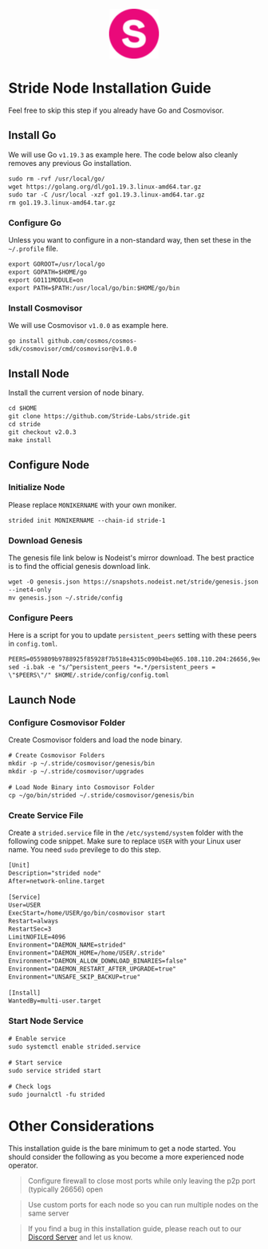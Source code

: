 <p align="center">
  <img height="100" height="auto" src="https://raw.githubusercontent.com/Nodeist/Kurulumlar/main/logos/stride.png">
</p>



# Stride Node Installation Guide
Feel free to skip this step if you already have Go and Cosmovisor.


## Install Go
We will use Go `v1.19.3` as example here. The code below also cleanly removes any previous Go installation.

```
sudo rm -rvf /usr/local/go/
wget https://golang.org/dl/go1.19.3.linux-amd64.tar.gz
sudo tar -C /usr/local -xzf go1.19.3.linux-amd64.tar.gz
rm go1.19.3.linux-amd64.tar.gz
```

### Configure Go
Unless you want to configure in a non-standard way, then set these in the `~/.profile` file.

```
export GOROOT=/usr/local/go
export GOPATH=$HOME/go
export GO111MODULE=on
export PATH=$PATH:/usr/local/go/bin:$HOME/go/bin
```


### Install Cosmovisor
We will use Cosmovisor `v1.0.0` as example here.

```
go install github.com/cosmos/cosmos-sdk/cosmovisor/cmd/cosmovisor@v1.0.0
```

## Install Node
Install the current version of node binary.

```
cd $HOME
git clone https://github.com/Stride-Labs/stride.git
cd stride
git checkout v2.0.3
make install
```

## Configure Node
### Initialize Node
Please replace `MONIKERNAME` with your own moniker.

```
strided init MONIKERNAME --chain-id stride-1
```

### Download Genesis
The genesis file link below is Nodeist's mirror download. The best practice is to find the official genesis download link.

```
wget -O genesis.json https://snapshots.nodeist.net/stride/genesis.json --inet4-only
mv genesis.json ~/.stride/config
```

### Configure Peers
Here is a script for you to update `persistent_peers` setting with these peers in `config.toml`.
```
PEERS=0559809b9788925f85928f7b518e4315c090b4be@65.108.110.204:26656,9ee75491e354965d8bfd8434aa093f8613bc1dce@65.108.238.103:12256,bbe196ec7c537e9dac0d2575350a1aa64700cdef@129.213.159.218:26656,7bbb4b5b161e38938414949ec3a82f4ac8ffb4ad@38.242.211.235:26656,463b1dc6903455575079572fb23407be586f2a4b@185.16.39.37:26656,94de76929a6bb362eec66eca45481ea15f864bf7@104.197.4.37:26656,2c1f55e905c7425f995947e2d600ca5ac863b8c1@15.235.53.91:13456,d8d360e7da7283bbf5e2ed9e532bbcc5ec9faf16@34.170.17.239:26656,8ade90b45b991088c92e8583e8bc93589d6cd81e@84.244.95.247:26656,7f59a1a99ab51bc9c15ea8e58e8c81418584525f@89.58.63.156:26656,85727298865109933deddedb7d65f25a815902db@51.158.62.39:23856,06c309d890fe6a1e7d2ac0a600ab077d1e793e18@51.195.89.43:10156,7ab3bfcdbe618ed62317cbc40ef48aee783fb2b4@144.76.152.68:4656,8ad2b947c96a6cf95afc29a7ea13cda5827688d8@65.109.105.110:11656,ea6a7b2f366bc343f0670f1673fd86001dd08eb0@65.108.122.246:26636,c917a2f2ca2d40c42bd97d15de8686648c12941b@148.71.46.4:46656,f5732d5a406bdbbf08acad017c0993c0aa8ebe70@34.145.16.183:26656,df1d522512419a563615ed3708abf928f0fc5080@137.184.134.126:26656,64be41ff925b32a81cfb13a81fd4847aef2524aa@34.66.206.221:26656,15bc324fbf6ed5347d9a6450bb73f7251c3f2b95@167.235.107.42:27012,e3acd71e2a35efd98dc6038a156ee3de1f3b08bd@51.89.7.234:26639,cb6ae22e1e89d029c55f2cb400b0caa19cbe5523@15.156.2.222:26603,a77173bc4f4171fec0ac56b37c18e0ba6e5f80a4@65.108.226.44:31656,5b20fde898024d705cba65ba9a9352f8a4a2d8d2@142.132.244.107:27012,d2247f7b919f0781c90ee61958d7044665a22d38@169.155.44.213:26656,b42011f01bd3987a0eb38092cbcfb44a8e4dc7f1@185.248.24.16:16656,bf9168fbcc7250c7c5b9d8080cd4eeee6e399913@95.214.53.214:26886,6a1087004245692128a6ad11b812bb3640955b86@162.55.235.69:25656,d36ac7580cc8907a00b0add8c3b047caea6df4ed@107.155.67.202:26636,b7645e17efb21d31aa718cf7f1cf249650d81de4@85.10.203.235:26696,d5035bd01baef508402b8649a33afc7b0fd190f1@141.95.72.74:24095,04b797b5a56fb939a97a3c7d9c3230d09b85e8d7@93.189.30.118:26656,bde0ccb7d858f2e5ab8c12cd78bf360c6614535f@142.132.199.211:26653,a4b4e2befe485ab1bc4d05775162d1edbaad428a@137.184.9.18:31309,da56a252a1ed282f33f9171b18e41390528dbcbd@95.217.170.202:27013,abaf98731ce081fa2f32da7db0ff27b1db1c1c99@80.64.208.151:26656,8d7d0f32d53467c4d5e8871faf4ec58ea970fed2@157.90.179.182:26456,233e06cfa51d53e186afe032e848f5c9f5cd4a01@83.171.248.3:26656,5383a21cf2d5e513aea2c3e430133f31aa2e5d00@138.201.32.103:26656,59a13b0e8ce91c6d507b06c09b0ed44a1574cad3@54.177.215.240:26656,777274fb08ed48a4e027664e2576a8460272e43c@15.235.115.153:26656,471518432477e31ea348af246c0b54095d41352c@78.47.210.211:26656,1b4bb268621b146b9688da124b757fb2cdd69132@65.108.77.106:26859,98ea86b6dd2786820ec7f9f2b697d7083de43135@38.146.3.121:12256,a83cd29f4f9a4711346184966f9fb6c80bb658d2@65.108.103.184:21656,cd680cc992983e5c8244b5529034a2e362e7a6d3@93.159.134.157:26656,1ec2a654e00e22279ee50f13f074f2bce7218681@15.235.114.194:10156,f93ce5616f45d6c20d061302519a5c2420e3475d@135.125.5.31:54356,dde569420829b5ec2a69bc0dd2fb1619e98cb19f@51.81.107.95:10456,a7d96dc929824613315dcc1c90fee119f28cc51f@164.152.160.155:26656,cb0b38aa612e8ac05f704d9b2feb7526607afb77@66.94.117.176:26656,cb06eb107f7f7d15024716149ed522f39175a743@155.133.22.10:22556,950da031d9536b9fbd0e9f0c70d65740d11d0111@192.118.76.199:26626,8e4e1f1e087c76c71c64e477e95495833da82aa2@135.181.173.139:26656,d9bfa29e0cf9c4ce0cc9c26d98e5d97228f93b0b@65.109.88.38:16656,c4688bb34164eacacaa374bc7440b87986dd87ac@162.251.235.252:26656,c7a30393c5cab01f5b497c4c094424e4e6271bac@65.108.201.154:5010,157000d06040f2a7b981c6f062da0c9da0e6e6af@194.163.163.0:26656,f02b8862ab5a9add71148340cc28d765fba8069a@138.201.220.51:26666,0393c19b176d1cf8bc560c5a8fa990301deb1a7e@95.217.126.187:26656,9731222819ddacf2b0238e51527aa95156a04b06@57.128.133.22:26656,89dbb2e146a2b3401fb959295babba090aa2f0e9@89.58.7.66:16656,1387946c04bceb472113f657f55f670f71709230@65.108.4.188:12256,ca92abdc4599dd91dd63e689c64c468df5425f2c@95.216.100.99:16656,4d17c6e85a1e6282efee950ff3dfe85b4b043f0f@148.251.51.144:26656,ad6700400ff6a76b442e96e772e1f1d641bd3560@35.202.81.184:26656,33cd2ff57c732744fdc74e5da9b9a1c5e6885398@34.203.30.37:26656,2d64ce95c7e0c2b54ebd3c93b205418aeaa1ceb5@202.61.229.196:26656,f452fbafd9c5dd0ce7c0ecd6bf2ba413aedb88aa@65.108.229.244:36656,2759b35254db04b575beeb300cbbb63052374703@65.109.27.156:26656,8fff37214fb0ef622f1c09dccb22d6321e004c3e@109.123.242.163:50056,c948379b649bc6609557dd74f5a4e70716f100ea@51.210.240.201:10456,5676fee42425893f90d0724994661d172230587a@51.254.197.130:26656,c9027c0429bca7dc7a441d7764d404d50694c225@66.206.17.178:26665,4744bca666bfb213438e92217bfbd84e3543573d@65.108.130.171:26656,5e0250a806113d60be48fab434ed81bb3e41be13@51.254.197.170:26656,65ae054d22c83eb586fe4b175b52564d5383a80f@158.160.11.206:26656,722884e3add85791c34a0563253dc47901320878@65.108.238.61:36656,f7eac82316123b03152175e4dbd003edc9e175cb@148.251.19.197:26686,630f5f9f262099b5cd55715d7e3a3949bc02b94e@65.144.145.234:26656,4e1c2471efb89239fb04a4b75f9f87177fd91d00@95.217.151.243:26656,aa0d47509ecadb630189fe4ef071d438a6493e69@178.162.165.194:24095,04d318079c00e1f83978df486e3dbfcf9fab7a52@93.190.141.81:26656,befab97d41e02ea4e759eda3de9e30e77b95b55b@34.68.196.138:26656,022fd83f945fe03f9155fced534c90b5ce8db979@65.109.23.238:36656,cc35475fe1f7c345af0ea8a692f3b4b41c8f12a2@116.202.36.240:10156,cbbc8c1c9da23b71ccd2138fbf41bb710afe44b1@65.21.170.3:28656,20f56a68a04eedc764b7e1b87b7032a50b9d4fe9@51.81.155.97:10456,e726816f42831689eab9378d5d577f1d06d25716@176.9.188.21:26656,2254e6968e5c7ebc98ef5b79b388502fa44e10e1@5.161.134.44:26656,5093547fdf0430143ac66b4ee55d80e6542a6c10@217.174.247.163:26656,dfc62810eeaab86587b2975c79f3c12d4830652d@15.235.114.54:26656,ebc272824924ea1a27ea3183dd0b9ba713494f83@185.16.39.158:26886,05eec003db41d7ff47a317ef59f83e31bdca23c3@78.107.234.44:26656,d1008e1bfa6b0d1b317c69c08a80ced4a5b096bc@65.108.202.143:26656,fbebe11a12def69c115c25b4bf871bc5976dfe50@65.109.59.118:26656,82588f011491c6100d922d133f52fc23460b9231@135.181.67.235:26656,7ec6917a0519decec00a9a29f599c4d90ebf3b86@65.21.136.170:51656,a3f95b0b15c31a68a7535f6068c4e14b95e90dcf@65.109.92.240:21016,2f6a21a94be87df4c2a2d82683e6ea99b7b6b02b@50.21.173.78:26656,6856de6f0c70a850db2b58deb43d568fced4a524@35.208.80.214:26656,93d7b9da65d31e052027abf20fab35ff31d3d826@195.20.240.90:26656,89757803f40da51678451735445ad40d5b15e059@169.155.168.67:26656,97e4468ac589eac505a800411c635b14511a61bb@144.76.239.27:26656,061dcf3318978ac0448e848507c0b51bfa706b6d@35.226.95.79:26656,8a210f1bcfc9015a7bc18dcc5add29c0dce3f2dc@135.181.173.67:26656,ed857708c330334e1e62751470d6ecddf0397459@65.109.69.59:12256,c124ce0b508e8b9ed1c5b6957f362225659b5343@144.76.177.187:26656,6cceba286b498d4a1931f85e35ea0fa433373057@78.47.208.99:26656,bba10290da32f3cb41e15c3a192413666ce05cee@136.243.119.243:26656,10c06b03ccdea2e92f694e83cd4addfef6cf6961@95.214.52.188:26656,921b74b0d483b13e786becb7fc196671d90e3fab@66.172.36.137:28656,68f8dd5372e444bef54f94a62f970c6982aeaae7@51.38.52.188:26639,222b5f1f8f8b4933c1913818ab2b7379c282b4e2@65.108.75.107:11656,f602040562935873815a5ac23cb1ac7dd8821b76@176.9.22.117:26656,0003bf00c79e8ebd1f31c0f83ad3d181f97f98e9@62.109.17.96:26656,6135b95e3989fc1d1067a23a345e42d661397deb@86.32.74.154:26656,c484f998e1a9e464a68af04d8d15d6fb0aeceb1e@65.21.129.95:26656,d056dcd5ac8dddb23e2962a5ade6ee51f9bfd785@162.19.89.8:10456,f5e00226bf8a3854ba06e9b2f2e9b9ac0ecc8414@146.59.52.39:24095,5dbe792854b8f81df6c6fe5b7aa64d60b27f6100@137.184.235.212:26656,63722a9aed0225d7a5f6a49d1c53b5c979137b13@74.96.207.60:26656,068dd2e01b16710469518eefa42417425a17ffbe@54.196.249.249:26656,698ecde23465c1d01d02cc364f36426d259ba1f0@192.99.247.170:26656,d95477fd745d8a5e4b3d9052149d28a5dc447a88@35.206.158.54:26656,9063fce4a1fc50185b2cafd56bc8176a45072c09@57.128.133.23:26656,f1329fdfcc5ec83ee4f52c71a3b5b611006bee1d@149.202.72.186:26639,e1b058e5cfa2b836ddaa496b10911da62dcf182e@138.201.8.248:26656,6b615c7dde3e76de39474b7406bdde0ac0f31b79@23.88.69.22:28666,18704d8ffb35d412adb3fb8eea62c894cf175e75@86.48.26.130:26656,7b59248957e391dfb6c1ba71fe4cbf471ca14fc2@65.108.97.58:16656,ed8d79b008a0932128f9d9205f958f9d7b8c18f4@83.136.251.210:26656,a757fc9ea95a7f643d392ec9fdaa31cbf06e76d9@195.3.221.21:12256,3963b7cd5230ae2ba6800375421982d535a133e3@35.79.215.251:26656,718ce477a62a14efe61571bd836fd3db9e43e6c1@38.105.232.61:26656,f8e2f80a8c58e6f53cc4940f5f1eac55c9067480@35.247.153.164:26656,6cadd05c4d7668c023d6232cefeeef52c3ba59ed@95.216.245.158:26656
sed -i.bak -e "s/^persistent_peers *=.*/persistent_peers = \"$PEERS\"/" $HOME/.stride/config/config.toml
```

## Launch Node
### Configure Cosmovisor Folder
Create Cosmovisor folders and load the node binary.

```
# Create Cosmovisor Folders
mkdir -p ~/.stride/cosmovisor/genesis/bin
mkdir -p ~/.stride/cosmovisor/upgrades

# Load Node Binary into Cosmovisor Folder
cp ~/go/bin/strided ~/.stride/cosmovisor/genesis/bin
```

### Create Service File
Create a `strided.service` file in the `/etc/systemd/system` folder with the following code snippet. Make sure to replace `USER` with your Linux user name. You need `sudo` previlege to do this step.

```
[Unit]
Description="strided node"
After=network-online.target

[Service]
User=USER
ExecStart=/home/USER/go/bin/cosmovisor start
Restart=always
RestartSec=3
LimitNOFILE=4096
Environment="DAEMON_NAME=strided"
Environment="DAEMON_HOME=/home/USER/.stride"
Environment="DAEMON_ALLOW_DOWNLOAD_BINARIES=false"
Environment="DAEMON_RESTART_AFTER_UPGRADE=true"
Environment="UNSAFE_SKIP_BACKUP=true"

[Install]
WantedBy=multi-user.target
```

### Start Node Service
```
# Enable service
sudo systemctl enable strided.service

# Start service
sudo service strided start

# Check logs
sudo journalctl -fu strided
```

# Other Considerations
This installation guide is the bare minimum to get a node started. You should consider the following as you become a more experienced node operator.



> Configure firewall to close most ports while only leaving the p2p port (typically 26656) open

> Use custom ports for each node so you can run multiple nodes on the same server

> If you find a bug in this installation guide, please reach out to our [Discord Server](https://discord.gg/yV2nEunsTY) and let us know.
